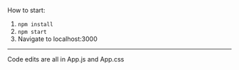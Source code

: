 How to start:
1. `npm install`
2. `npm start`
3. Navigate to localhost:3000

---

Code edits are all in App.js and App.css
